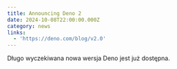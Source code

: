 ```yaml
---
title: Announcing Deno 2
date: 2024-10-08T22:00:00.000Z
category: news
links:
  - 'https://deno.com/blog/v2.0'
---
```


Długo wyczekiwana nowa wersja Deno jest już dostępna.
